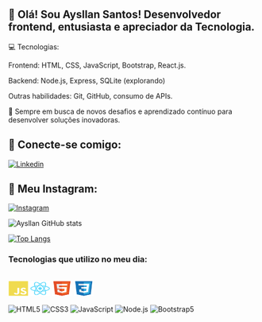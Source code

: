 ## 👋 Olá! Sou Aysllan Santos! Desenvolvedor frontend, entusiasta e apreciador da Tecnologia.

💻 Tecnologias:

Frontend: HTML, CSS, JavaScript, Bootstrap, React.js.

Backend: Node.js, Express, SQLite (explorando)

Outras habilidades: Git, GitHub, consumo de APIs.

🚀 Sempre em busca de novos desafios e aprendizado contínuo para desenvolver soluções inovadoras.

##  🔗 Conecte-se comigo: 

[![Linkedin](https://img.shields.io/badge/LinkedIn-0077B5?style=for-the-badge&logo=linkedin&logoColor=white)](https://www.linkedin.com/in/aysllan-santos/)

## 🔗 Meu Instagram:

[![Instagram](https://img.shields.io/badge/Instagram-E4405F?style=for-the-badge&logo=instagram&logoColor=white)](https://www.instagram.com/aysllan_san/)


![Aysllan GitHub stats](https://github-readme-stats.vercel.app/api?username=aysllanpereira&show_icons=true&theme=dark)

[![Top Langs](https://github-readme-stats.vercel.app/api/top-langs/?username=aysllanpereira&layout=pie)](https://github.com/anuraghazra/github-readme-stats)

### Tecnologias que utilizo no meu dia:

<div style="display: inline_block"><br/>  
<img align="center" alt="JavaScript" height="30" width="40" src="https://raw.githubusercontent.com/devicons/devicon/master/icons/javascript/javascript-plain.svg">
<img align="center" alt="React.js" height="30" width="40" src="https://raw.githubusercontent.com/devicons/devicon/master/icons/react/react-original.svg">
<img align="center" alt="Html" height="30" width="40" src="https://raw.githubusercontent.com/devicons/devicon/master/icons/html5/html5-original.svg">
<img align="center" alt="Css" height="30" width="40" src="https://raw.githubusercontent.com/devicons/devicon/master/icons/css3/css3-original.svg">
<br/><br/>
<img align="center" alt="HTML5" src="https://img.shields.io/badge/HTML5-E34F26?style=for-the-badge&logo=html5&logoColor=white">
<img align="center" alt="CSS3" src="https://img.shields.io/badge/CSS3-1572B6?style=for-the-badge&logo=css3&logoColor=white">
<img align="center" alt="JavaScript" src="https://img.shields.io/badge/JavaScript-323330?style=for-the-badge&logo=javascript&logoColor=F7DF1E">
<img align="center" alt="Node.js" src="https://img.shields.io/badge/Node.js-43853D?style=for-the-badge&logo=node.js&logoColor=white">
<img align="center" alt="Bootstrap5" src="https://img.shields.io/badge/Bootstrap-563D7C?style=for-the-badge&logo=bootstrap&logoColor=white">
</div><br/>
